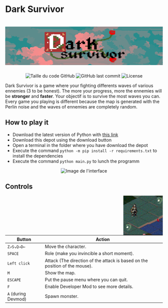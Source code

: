 # Dark Survivor
# ![Logo.png](photos/Logo.png)

<div align=center>
  <img alt="Taille du code GitHub" src="https://img.shields.io/github/languages/code-size/Wanous/Dark-Survivor?label=taille%20du%20code">
  <img alt="GitHub last commit" src="https://img.shields.io/github/last-commit/Wanous/Dark-Survivor?logo=github&style=plastic">
  <img alt="License" src="https://img.shields.io/github/license/Wanous/Dark-Survivor?style=plastic">
</div>

Dark Survivor is a game where your fighting differents waves of various ennemies (3 to be honest). The more your progress, more the ennemies will be **stronger** and **faster**.
 Your objectif is to survive the most waves you can. Every game you playing is different because the map is generated with the Perlin noise and the waves of ennemies are completely random.

## How to play it 

- Download the latest version of Python with [this link](https://www.python.org/downloads/)
- Download this depot using the download button
- Open a terminal in the folder where you have download the depot
- Execute the command `python -m pip install -r requirements.txt` to install the dependencies
- Execute the command  `python main.py` to lunch the programm

<div align=center><img alt="Image de l'interface" height="50%" width="50%" src="photos/Interface.png"></div>

## Controls
<div >
  <img alt="Gameplay" align= 'right' height="25%" width="25%" src="photos/Gameplay.gif">
  
  | Button | Action |
  | ------ | ------ |
  | `Z↗S↘Q→D←`| Move the character.|
  | `SPACE` | Role (make you invincible a short moment).  |
  | `Left click` |  Attack (The direction of the attack is based on the position of the mouse).  |
  | `M` | Show the map. |
  |`ESCAPE`| Put the pause menu where you can quit.|
  | `F` | Enable Developer Mod to see more details. |
  | `A` (during Devmod)| Spawn monster.|

</div>




